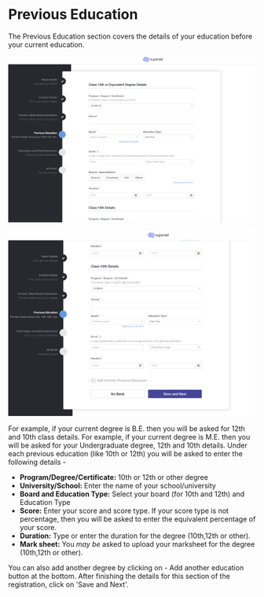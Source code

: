 # Previous Education

The Previous Education section covers the details of your education before your current education.

![](../../.gitbook/assets/image%20%28236%29.png)

![](../../.gitbook/assets/image%20%28233%29.png)

For example, if your current degree is B.E. then you will be asked for 12th and 10th class details. For example, if your current degree is M.E. then you will be asked for your Undergraduate degree, 12th and 10th details. Under each previous education \(like 10th or 12th\) you will be asked to enter the following details - 

* **Program/Degree/Certificate:** 10th or 12th or other degree
* **University/School:** Enter the name of your school/university
* **Board and Education Type:** Select your board \(for 10th and 12th\) and Education Type
* **Score:** Enter your score and score type. If your score type is not percentage, then you will be asked to enter the equivalent percentage of your score.
* **Duration:** Type or enter the duration for the degree \(10th,12th or other\).
* **Mark sheet:** You _may be_ asked to upload your marksheet for the degree \(10th,12th or other\).

You can also add another degree by clicking on - Add another education button at the bottom. After finishing the details for this section of the registration, click on 'Save and Next'.

